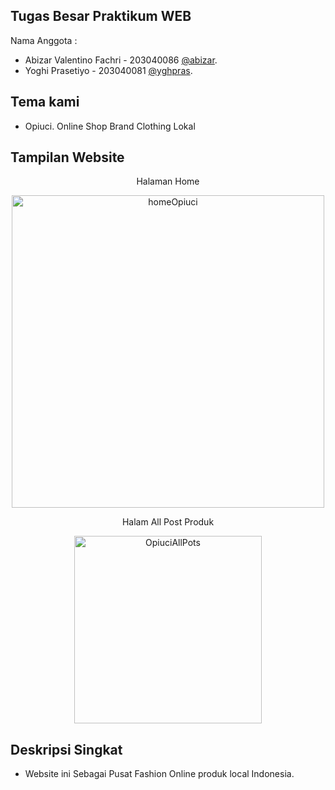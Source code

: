 ## Tugas Besar Praktikum WEB
Nama Anggota :
- Abizar Valentino Fachri - 203040086 [@abizar](https://github.com/abizar241201).
- Yoghi Prasetiyo - 203040081 [@yghpras](https://github.com/yghpras).

## Tema kami
- Opiuci. Online Shop Brand Clothing Lokal


## Tampilan Website
<p align="center">Halaman Home</p>
<p align="center"><img width="500" alt="homeOpiuci" src="https://user-images.githubusercontent.com/111557751/210358635-adacd287-94a9-4c6a-8832-0636131681a7.png"></p>
<p></p>
<p align="center">Halam All Post Produk</p>
<p align="center"><img width="300" alt="OpiuciAllPots" src="https://user-images.githubusercontent.com/111557751/210358019-6e09b521-9cd8-490c-b440-823eccd51510.png"></p>

## Deskripsi Singkat
- Website ini Sebagai Pusat Fashion Online produk local Indonesia.
